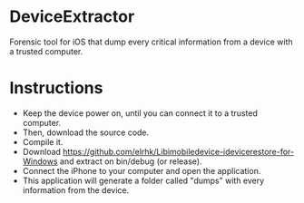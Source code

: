 # DeviceExtractor
Forensic tool for iOS that dump every critical information from a device with a trusted computer.
# Instructions
- Keep the device power on, until you can connect it to a trusted computer.
- Then, download the source code.
- Compile it.
- Download https://github.com/elrhk/Libimobiledevice-idevicerestore-for-Windows and extract on bin/debug (or release).
- Connect the iPhone to your computer and open the application.
- This application will generate a folder called "dumps" with every information from the device.
